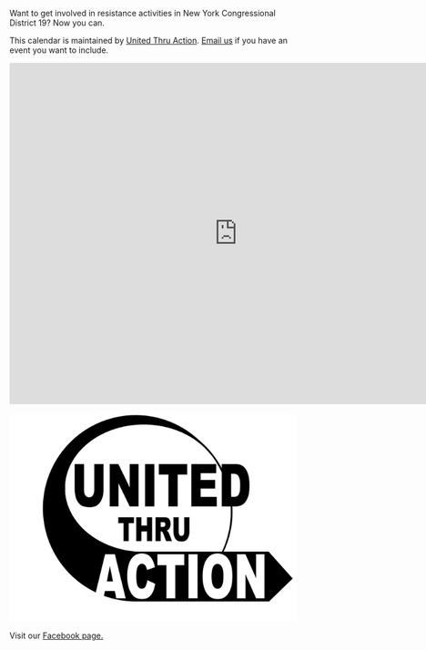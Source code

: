 Want to get involved in resistance activities in New York Congressional District 19?  Now you can.

This calendar is maintained by [United Thru Action](http://unitedthruaction.com).  [Email us](mailto:turnnyblue@gmail.com) if you have an event you want to include.

<iframe src="https://calendar.google.com/calendar/embed?src=e4qncbtpk6r38994jgkiqga1ps%40group.calendar.google.com&ctz=America/New_York" style="border: 0" width="800" height="600" frameborder="0" scrolling="no"></iframe>


![UnitedThruAction logo](unitedthruaction.png)

Visit our [Facebook page.](http://www.facebook.com/upcomingaction)
